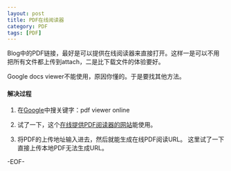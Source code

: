 ```yaml
---
layout: post
title: PDF在线阅读器
category: PDF
tags: [PDF]
---
```


Blog中的PDF链接，最好是可以提供在线阅读器来直接打开。这样一是可以不用把所有文件都上传到attach，二是比下载文件的体验要好。

Google docs viewer不能使用，原因你懂的。于是要找其他方法。

#### 解决过程

1) 在[Google](https://wen.lu)中搜关键字：pdf viewer online

2) 试了一下，这个[在线提供PDF阅读器的网站](http://view.samurajdata.se/)能使用。

3) 将PDF的上传地址输入进去，然后就能生成在线PDF阅读URL。
这里试了一下直接上传本地PDF无法生成URL。


-EOF-

